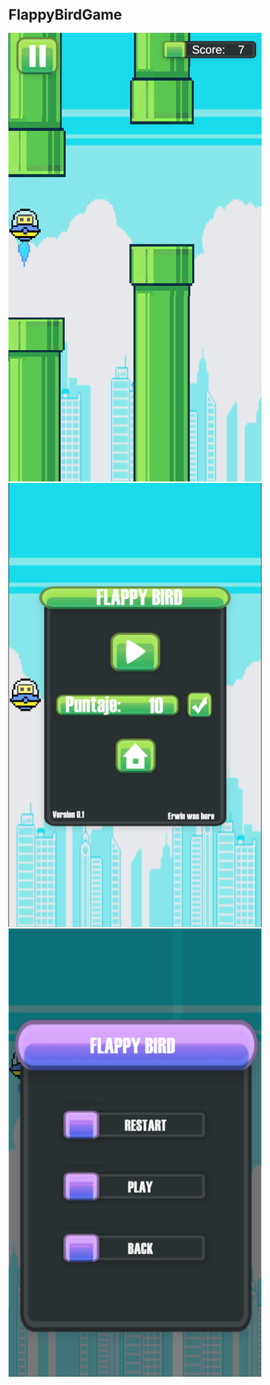 # FlappyBirdGame

![JuegoFlappyBird](imagenes/FlappyBird.png)
![MenuJuegoFlappyBird](imagenes/FlappyBirdMenu.png)
![MenuPausaFlappyBird](imagenes/FlappyBirdPausa.png)
